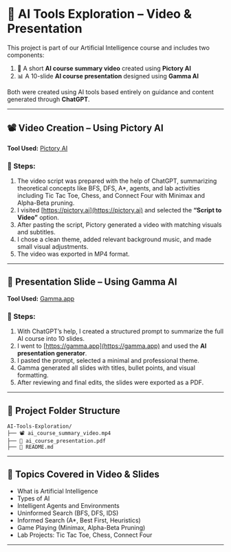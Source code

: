 # 🤖 AI Tools Exploration – Video & Presentation

This project is part of our Artificial Intelligence course and includes two components:

1. 🎥 A short **AI course summary video** created using **Pictory AI**
2. 📊 A 10-slide **AI course presentation** designed using **Gamma AI**

Both were created using AI tools based entirely on guidance and content generated through **ChatGPT**.

---

## 📽️ Video Creation – Using Pictory AI

**Tool Used:** [Pictory AI](https://pictory.ai)

### 🔧 Steps:
1. The video script was prepared with the help of ChatGPT, summarizing theoretical concepts like BFS, DFS, A*, agents, and lab activities including Tic Tac Toe, Chess, and Connect Four with Minimax and Alpha-Beta pruning.
2. I visited [https://pictory.ai](https://pictory.ai) and selected the **“Script to Video”** option.
3. After pasting the script, Pictory generated a video with matching visuals and subtitles.
4. I chose a clean theme, added relevant background music, and made small visual adjustments.
5. The video was exported in MP4 format.

---

## 📑 Presentation Slide – Using Gamma AI

**Tool Used:** [Gamma.app](https://gamma.app)

### 🔧 Steps:
1. With ChatGPT’s help, I created a structured prompt to summarize the full AI course into 10 slides.
2. I went to [https://gamma.app](https://gamma.app) and used the **AI presentation generator**.
3. I pasted the prompt, selected a minimal and professional theme.
4. Gamma generated all slides with titles, bullet points, and visual formatting.
5. After reviewing and final edits, the slides were exported as a PDF.

---

## 📂 Project Folder Structure

```
AI-Tools-Exploration/
├── 📽️ ai_course_summary_video.mp4
├── 📑 ai_course_presentation.pdf
├── 📄 README.md
```

---

## 🧠 Topics Covered in Video & Slides

- What is Artificial Intelligence  
- Types of AI  
- Intelligent Agents and Environments  
- Uninformed Search (BFS, DFS, IDS)  
- Informed Search (A*, Best First, Heuristics)  
- Game Playing (Minimax, Alpha-Beta Pruning)  
- Lab Projects: Tic Tac Toe, Chess, Connect Four

---


